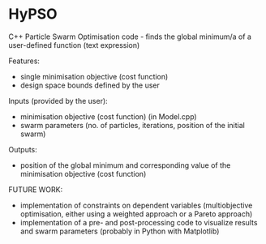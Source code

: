# HyPSO
C++ Particle Swarm Optimisation code - finds the global minimum/a of a user-defined function (text expression)

Features:
- single minimisation objective (cost function)
- design space bounds defined by the user 


Inputs (provided by the user):
- minimisation objective (cost function) (in Model.cpp)
- swarm parameters (no. of particles, iterations, position of the initial swarm)


Outputs:
- position of the global minimum and corresponding value of the minimisation objective (cost function) 


FUTURE WORK:
- implementation of constraints on dependent variables (multiobjective optimisation, either using a weighted approach or a Pareto approach)
- implementation of a pre- and post-processing code to visualize results and swarm parameters (probably in Python with Matplotlib)
